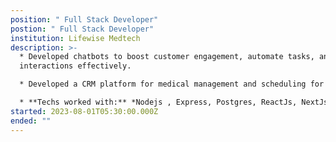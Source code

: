 ```yaml
---
position: " Full Stack Developer"
postion: " Full Stack Developer"
institution: Lifewise Medtech
description: >-
  * Developed chatbots to boost customer engagement, automate tasks, and improve
  interactions effectively.

  * Developed a CRM platform for medical management and scheduling for improved efficiency

  * **Techs worked with:** *Nodejs , Express, Postgres, ReactJs, NextJs,  Rest api.*
started: 2023-08-01T05:30:00.000Z
ended: ""
---
```

